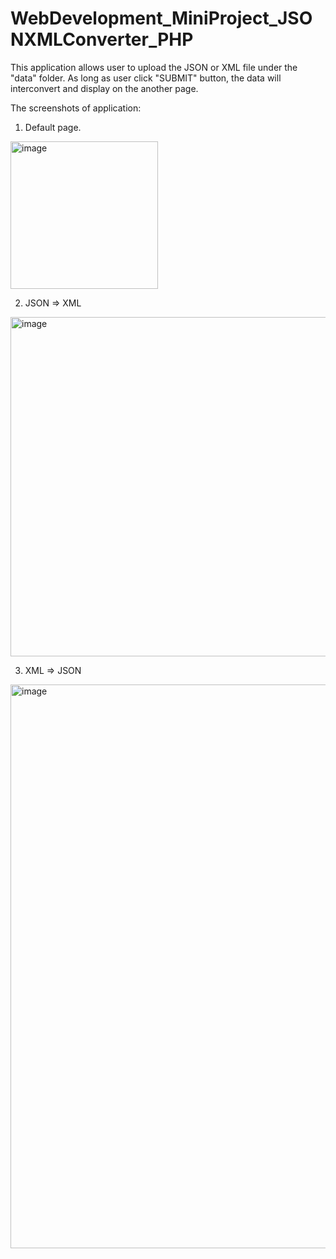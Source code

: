 # WebDevelopment_MiniProject_JSONXMLConverter_PHP

This application allows user to upload the JSON or XML file under the "data" folder. As long as user click "SUBMIT" button, the data will interconvert and display on the another page.

The screenshots of application:
  1. Default page.
  
  <img width="236" alt="image" src="https://user-images.githubusercontent.com/93168873/212173027-8c1c1765-6a07-47bb-8ae3-c9f9e4456c9e.png">
  
  2. JSON => XML
  
  <img width="543" alt="image" src="https://user-images.githubusercontent.com/93168873/212173240-0488efac-fcaa-4e34-8016-c50bad1fdcf5.png">

  3. XML => JSON
  <img width="902" alt="image" src="https://user-images.githubusercontent.com/93168873/212173377-c23b21d5-9065-474d-8385-6698480a307a.png">
